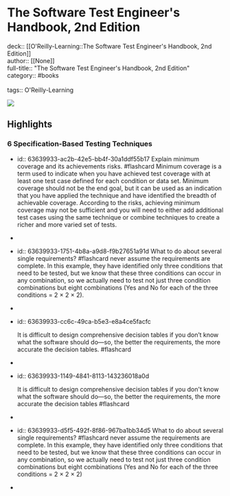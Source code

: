 # The Software Test Engineer's Handbook, 2nd Edition

deck:: [[O'Reilly-Learning::The Software Test Engineer's Handbook, 2nd Edition]]\
author:: [[None]]\
full-title:: "The Software Test Engineer's Handbook, 2nd Edition"\
category:: #books\
\
tags:: O'Reilly-Learning  

![](https://learning.oreilly.com/library/view/the-software-test/9781492014706/ibis_generated_cover_thumbnail.jpg)
## Highlights
### 6 Specification-Based Testing Techniques
- id:: 63639933-ac2b-42e5-bb4f-30a1ddf55b17
   Explain minimum coverage and its achievements risks. #flashcard 
    Minimum coverage is a term used to indicate when you have achieved test coverage with at least one test case defined for each condition or data set. Minimum coverage should not be the end goal, but it can be used as an indication that you have applied the technique and have identified the breadth of achievable coverage. According to the risks, achieving minimum coverage may not be sufficient and you will need to either add additional test cases using the same technique or combine techniques to create a richer and more varied set of tests.
-
- id:: 63639933-1751-4b8a-a9d8-f9b27651a91d
   What to do about several single requirements? #flashcard 
    never assume the requirements are complete. In this example, they have identified only three conditions that need to be tested, but we know that these three conditions can occur in any combination, so we actually need to test not just three condition combinations but eight combinations (Yes and No for each of the three conditions = 2 × 2 × 2).
-
- id:: 63639933-cc6c-49ca-b5e3-e8a4ce5facfc
  
  It is difficult to design comprehensive decision tables if you don’t know what the software should do—so, the better the requirements, the more accurate the decision tables. #flashcard
-
- id:: 63639933-1149-4841-8113-143236018a0d
  
  It is difficult to design comprehensive decision tables if you don't know what the software should do—so, the better the requirements, the more accurate the decision tables #flashcard
-
- id:: 63639933-d5f5-492f-8f86-967ba1bb34d5
   What to do about several single requirements? #flashcard 
    never assume the requirements are complete. In this example, they have identified only three conditions that need to be tested, but we know that these three conditions can occur in any combination, so we actually need to test not just three condition combinations but eight combinations (Yes and No for each of the three conditions = 2 × 2 × 2)
-